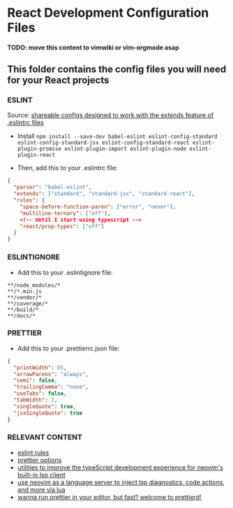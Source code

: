 # React Development Configuration Files

#### TODO: move this content to vimwiki or vim-orgmode asap

## This folder contains the config files you will need for your React projects

### ESLINT

Source: [shareable configs designed to work with the extends feature of .eslintrc files](https://github.com/standard/eslint-config-standard-react#readme) 

* Install
`npm install --save-dev babel-eslint eslint-config-standard eslint-config-standard-jsx eslint-config-standard-react eslint-plugin-promise eslint-plugin-import eslint-plugin-node eslint-plugin-react`

* Then, add this to your .eslintrc file:

```JSON
{
  "parser": "babel-eslint",
  "extends": ["standard", "standard-jsx", "standard-react"],
  "rules": {
    "space-before-function-paren": ["error", "never"],
    "multiline-ternary": ["off"],
    <!-- Until I start using typescript -->
    "react/prop-types": ["off"]
  }
}
```

### ESLINTIGNORE

* Add this to your .eslintignore file:

```
**/node_modules/*
**/*.min.js
**/vendor/*
**/coverage/*
**/build/*
**/docs/*
```

### PRETTIER

* Add this to your .prettierrc.json file:

```JSON
{
  "printWidth": 85,
  "arrowParens": "always",
  "semi": false,
  "trailingComma": "none",
  "useTabs": false,
  "tabWidth": 2,
  "singleQuote": true,
  "jsxSingleQuote": true
}
```

### RELEVANT CONTENT

* [eslint rules](https://eslint.org/docs/rules/) 
* [prettier options](https://prettier.io/docs/en/options.html) 
* [utilities to improve the typeScript development experience for neovim's built-in lsp client](https://github.com/jose-elias-alvarez/nvim-lsp-ts-utils) 
* [use neovim as a language server to inject lsp diagnostics, code actions, and more via lua](https://github.com/jose-elias-alvarez/null-ls.nvim) 
* [wanna run prettier in your editor, but fast? welcome to prettierd!](https://github.com/fsouza/prettierd) 
